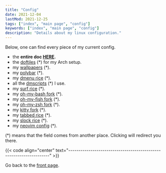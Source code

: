 ```yaml
---
title: "Config"
date: 2021-12-04
lastMod: 2021-12-25
tags: ["index", "main page", "config"]
keywords: ["index", "main page", "config"]
description: "Details about my linux configuration."
---
```


Below, one can find every piece of my current config.

- the **entire doc [HERE](/public/doc/config).**
- the [doftiles](https://github.com/a2n-s/dotfiles) (\*) for my Arch setup.
- my [wallpapers](https://github.com/a2n-s/wallpapers) (\*).
- my [polybar](https://github.com/a2n-s/polybar-themes) (\*).
- my [dmenu rice](https://github.com/a2n-s/dmenu) (\*).
- all the [dmscripts](https://github.com/a2n-s/dmscripts) (\*) I use.
- my [surf rice](https://github.com/a2n-s/surf) (\*).
- my [oh-my-bash fork](https://github.com/a2n-s/oh-my-bash) (\*).
- my [oh-my-fish fork](https://github.com/a2n-s/oh-my-fish) (\*).
- my [oh-my-zsh fork](https://github.com/a2n-s/ohmyzsh) (\*).
- my [kitty fork](https://github.com/a2n-s/kitty) (\*).
- my [tabbed rice](https://github.com/a2n-s/tabbed) (\*).
- my [slock rice](https://github.com/a2n-s/slock) (\*).
- my [neovim config](https://github.com/a2n-s/neovim) (\*).

(\*) means that the field comes from another place. Clicking will redirect you there.

{{< code align="center" text="--------------------------------------------------------------------" >}}

Go back to the [front page](/public).  
